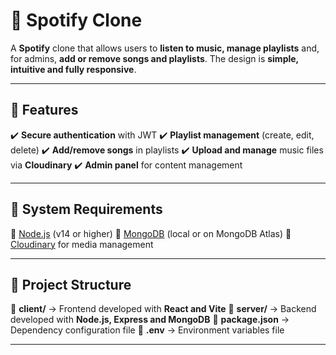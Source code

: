 # 🎵 Spotify Clone

A **Spotify** clone that allows users to **listen to music, manage playlists** and, for admins, **add or remove songs and playlists**. The design is **simple, intuitive and fully responsive**.

---

## 🚀 Features

✔️ **Secure authentication** with JWT
✔️ **Playlist management** (create, edit, delete)
✔️ **Add/remove songs** in playlists
✔️ **Upload and manage** music files via **Cloudinary**
✔️ **Admin panel** for content management

---

## 🔧 System Requirements

🔹 [Node.js](https://nodejs.org/) (v14 or higher)
🔹 [MongoDB](https://www.mongodb.com/) (local or on MongoDB Atlas)
🔹 [Cloudinary](https://cloudinary.com/) for media management

---

## 📂 Project Structure

📁 **client/** → Frontend developed with **React and Vite**
📁 **server/** → Backend developed with **Node.js, Express and MongoDB**
📜 **package.json** → Dependency configuration file
🔧 **.env** → Environment variables file

---
